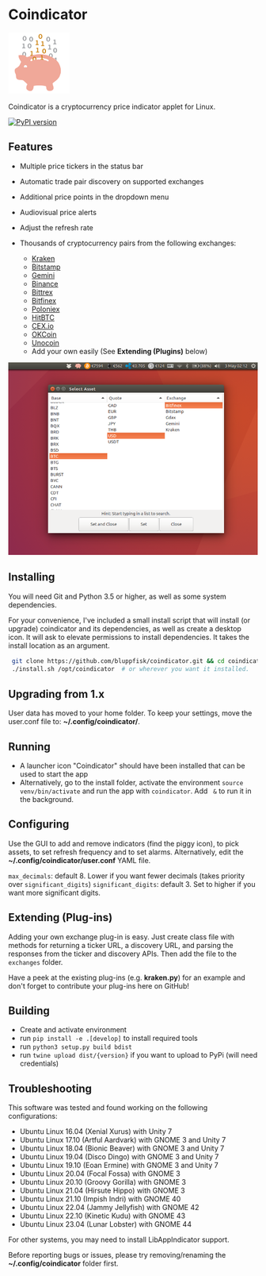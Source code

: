 # Coindicator

![Coin Price logo](src/coin/resources/logo_124px.png)

Coindicator is a cryptocurrency price indicator applet for Linux.

[![PyPI version](https://badge.fury.io/py/coindicator.svg)](https://badge.fury.io/py/coindicator)

## Features

* Multiple price tickers in the status bar
* Automatic trade pair discovery on supported exchanges
* Additional price points in the dropdown menu
* Audiovisual price alerts
* Adjust the refresh rate
* Thousands of cryptocurrency pairs from the following exchanges:

	* [Kraken](https://www.kraken.com)
	* [Bitstamp](https://www.bitstamp.net)
	* [Gemini](https://www.gemini.com)
	* [Binance](https://www.binance.com)
	* [Bittrex](https://bittrex.com)
	* [Bitfinex](https://www.bitfinex.com/)
	* [Poloniex](https://poloniex.com)
	* [HitBTC](https://hitbtc.com/)
	* [CEX.io](https://cex.io/)
	* [OKCoin](https://www.okcoin.cn/)
	* [Unocoin](https://www.unocoin.com/)
	* Add your own easily (See **Extending (Plugins)** below)

![Screenshot](img/screenshot.png)

## Installing

You will need Git and Python 3.5 or higher, as well as some system dependencies.

For your convenience, I've included a small install script that will install (or upgrade)
coindicator and its dependencies, as well as create a desktop icon. It will ask to elevate
permissions to install dependencies. It takes the install location as an argument.

```bash
 git clone https://github.com/bluppfisk/coindicator.git && cd coindicator
 ./install.sh /opt/coindicator  # or wherever you want it installed.
```

## Upgrading from 1.x

User data has moved to your home folder. To keep your settings, move the user.conf file to: **~/.config/coindicator/**.

## Running

* A launcher icon "Coindicator" should have been installed that can be used to start the app
* Alternatively, go to the install folder, activate the environment `source venv/bin/activate` and run the app with `coindicator`. Add ` &` to run it in the background.

## Configuring

Use the GUI to add and remove indicators (find the piggy icon), to pick assets, to set refresh frequency and to set alarms. Alternatively, edit the **~/.config/coindicator/user.conf** YAML file.

`max_decimals`: default 8. Lower if you want fewer decimals (takes priority over `significant_digits`)
`significant_digits`: default 3. Set to higher if you want more significant digits.

## Extending (Plug-ins)

Adding your own exchange plug-in is easy. Just create class file with methods for returning a ticker URL, a discovery URL, and parsing the responses from the ticker and discovery APIs. Then add the file to the `exchanges` folder.

Have a peek at the existing plug-ins (e.g. **kraken.py**) for an example and don't forget to contribute your plug-ins here on GitHub!

## Building

- Create and activate environment
- run `pip install -e .[develop]` to install required tools
- run `python3 setup.py build bdist`
- run `twine upload dist/{version}` if you want to upload to PyPi (will need credentials)

## Troubleshooting

This software was tested and found working on the following configurations:
* Ubuntu Linux 16.04 (Xenial Xurus) with Unity 7
* Ubuntu Linux 17.10 (Artful Aardvark) with GNOME 3 and Unity 7
* Ubuntu Linux 18.04 (Bionic Beaver) with GNOME 3 and Unity 7
* Ubuntu Linux 19.04 (Disco Dingo) with GNOME 3 and Unity 7
* Ubuntu Linux 19.10 (Eoan Ermine) with GNOME 3 and Unity 7
* Ubuntu Linux 20.04 (Focal Fossa) with GNOME 3
* Ubuntu Linux 20.10 (Groovy Gorilla) with GNOME 3
* Ubuntu Linux 21.04 (Hirsute Hippo) with GNOME 3
* Ubuntu Linux 21.10 (Impish Indri) with GNOME 40
* Ubuntu Linux 22.04 (Jammy Jellyfish) with GNOME 42
* Ubuntu Linux 22.10 (Kinetic Kudu) with GNOME 43
* Ubuntu Linux 23.04 (Lunar Lobster) with GNOME 44

For other systems, you may need to install LibAppIndicator support.

Before reporting bugs or issues, please try removing/renaming the **~/.config/coindicator** folder first.
